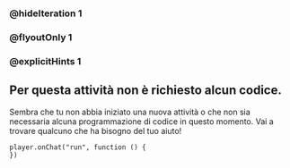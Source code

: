 ### @hideIteration 1 
### @flyoutOnly 1
### @explicitHints 1


## Per questa attività non è richiesto alcun codice.
Sembra che tu non abbia iniziato una nuova attività o che non sia necessaria alcuna programmazione di codice in questo momento. Vai a trovare qualcuno che ha bisogno del tuo aiuto!
```template
player.onChat("run", function () {
})
```
